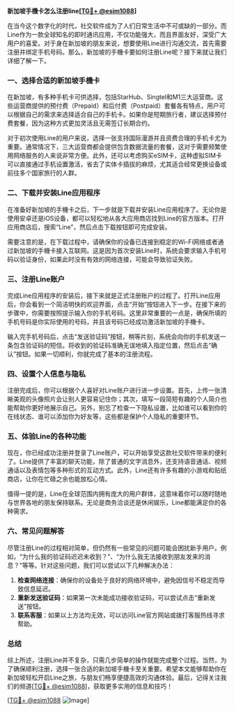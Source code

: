 **新加坡手機卡怎么注册line[[TG💪+ @esim1088](https://t.me/s/esim1088)]**

在当今这个数字化的时代，社交软件成为了人们日常生活中不可或缺的一部分。而Line作为一款全球知名的即时通讯应用，不仅功能强大，而且界面友好，深受广大用户的喜爱。对于身在新加坡的朋友来说，想要使用Line进行沟通交流，首先需要注册并绑定手机号码。那么，新加坡的手機卡要如何注册Line呢？接下来就让我们详细了解一下。

### 一、选择合适的新加坡手機卡

在新加坡，有多种手机卡可供选择，包括StarHub、Singtel和M1三大运营商。这些运营商提供的预付费（Prepaid）和后付费（Postpaid）套餐各有特点，用户可以根据自己的需求来选择适合自己的手机卡。如果你是短期旅行者，建议选择预付费套餐，因为这种方式更加灵活且无需签订长期合约。

对于初次使用Line的用户来说，选择一张支持国际漫游并且资费合理的手机卡尤为重要。通常情况下，三大运营商都会提供包含数据流量的套餐，这对于需要频繁使用网络服务的人来说非常方便。此外，还可以考虑购买eSIM卡，这种虚拟SIM卡可以直接通过手机设置激活，省去了实体卡插拔的麻烦，尤其适合经常更换设备或前往多个国家旅行的人群。

### 二、下载并安装Line应用程序

在准备好新加坡的手機卡之后，下一步就是下载并安装Line应用程序了。无论你是使用安卓还是iOS设备，都可以轻松地从各大应用商店找到Line的官方版本。打开应用商店后，搜索“Line”，然后点击下载按钮即可完成安装。

需要注意的是，在下载过程中，请确保你的设备已连接到稳定的Wi-Fi网络或者通过新加坡的手機卡接入互联网。这是因为首次安装Line时，系统会要求输入手机号码以验证身份，如果此时没有有效的网络连接，可能会导致验证失败。

### 三、注册Line账户

完成Line应用程序的安装后，接下来就是正式注册账户的过程了。打开Line应用后，你会看到一个简洁明快的欢迎界面，点击“开始”按钮进入下一步。在接下来的步骤中，你需要按照提示输入你的手机号码。这里非常重要的一点是，确保所填的手机号码是你实际使用的号码，并且该号码已经成功激活新加坡的手機卡。

输入完手机号码后，点击“发送验证码”按钮，稍等片刻，系统会向你的手机发送一条包含验证码的短信。将收到的验证码准确无误地填入指定位置，然后点击“确认”按钮。如果一切顺利，你就完成了基本的注册流程。

### 四、设置个人信息与隐私

注册完成后，你可以根据个人喜好对Line账户进行进一步设置。首先，上传一张清晰美观的头像照片会让别人更容易记住你；其次，填写一段简短有趣的个人简介也能帮助你更好地展示自己。另外，别忘了检查一下隐私设置，比如谁可以看到你的在线状态、谁可以添加你为好友等，这些都是保护个人隐私的重要环节。

### 五、体验Line的各种功能

现在，你已经成功注册并登录了Line账户，可以开始享受这款社交软件带来的便利了。Line提供了丰富的聊天功能，除了普通的文字消息外，还支持语音通话、视频通话以及表情包等多种形式的互动方式。此外，Line还有许多有趣的小游戏和贴纸商店，让你在忙碌之余也能放松心情。

值得一提的是，Line在全球范围内拥有庞大的用户群体，这意味着你可以随时随地与世界各地的朋友保持联系。无论是商务洽谈还是休闲娱乐，Line都能满足你的各种需求。

### 六、常见问题解答

尽管注册Line的过程相对简单，但仍然有一些常见的问题可能会困扰新手用户。例如，“为什么我的验证码迟迟未收到？”、“为什么我无法接收到朋友发来的消息？”等等。针对这些问题，我们可以尝试以下几种解决办法：

1. **检查网络连接**：确保你的设备处于良好的网络环境中，避免因信号不稳定而导致信息延迟。
2. **重新发送验证码**：如果第一次未能成功接收验证码，可以尝试点击“重新发送”按钮。
3. **联系客服**：如果以上方法均无效，可以访问Line官方网站或拨打客服热线寻求帮助。

### 总结

综上所述，注册Line并不复杂，只需几步简单的操作就能完成整个过程。当然，为了确保顺利注册，选择一张合适的新加坡手機卡至关重要。希望本文能够帮助你在新加坡轻松开启Line之旅，与朋友们畅享便捷高效的沟通体验。最后，记得关注我们的频道[[TG💪+ @esim1088](https://t.me/s/esim1088)]，获取更多实用的信息和技巧！

[[TG💪+ @esim1088](https://t.me/s/esim1088) ![Image](https://i.postimg.cc/4NQfJmqS/Snipaste-2025-05-13-00-14-12.png)]